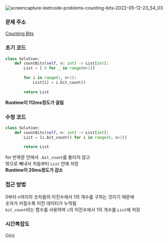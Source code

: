 ![screencapture-leetcode-problems-counting-bits-2022-05-12-23_54_03](https://user-images.githubusercontent.com/70676475/168104827-085ce822-9c04-446d-bed1-c6cbebbf3c17.png)

### 문제 주소
[Counting Bits](https://leetcode.com/problems/counting-bits/)

### 초기 코드
``` python
class Solution:
    def countBits(self, n: int) -> List[int]:
        List = [ 0 for _ in range(n+1)]
        
        for i in range(1, n+1):
            List[i] = i.bit_count()
            
        return List
```
**Runtime이 112ms정도가 걸림**

### 수정 코드
``` python
class Solution:
    def countBits(self, n: int) -> List[int]:
        List = [i.bit_count() for i in range(0, n+1)]
        
        return List
```
for 반복문 안에서 `.bit_count`를 돌리지 않고  
밖으로 빼내서 처음부터 `List` 안에 저장  
**Runtime이 20ms정도가 감소**

### 접근 방법
0부터 n까지의 숫자들의 이진수에서 1의 개수를 구하는 것이기 때문에  
숫자가 커질수록 이전 데이터가 누적됨  
`bit_count`라는 함수를 사용하여 `i`의 이진수에서 1의 개수를 `List`에 저장

### 시간복잡도
O(n)

